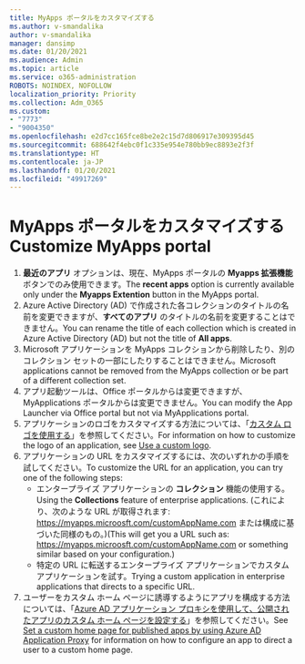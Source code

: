 ```yaml
---
title: MyApps ポータルをカスタマイズする
ms.author: v-smandalika
author: v-smandalika
manager: dansimp
ms.date: 01/20/2021
ms.audience: Admin
ms.topic: article
ms.service: o365-administration
ROBOTS: NOINDEX, NOFOLLOW
localization_priority: Priority
ms.collection: Adm_O365
ms.custom:
- "7773"
- "9004350"
ms.openlocfilehash: e2d7cc165fce8be2e2c15d7d806917e309395d45
ms.sourcegitcommit: 688642f4ebc0f1c335e954e780bb9ec8893e2f3f
ms.translationtype: HT
ms.contentlocale: ja-JP
ms.lasthandoff: 01/20/2021
ms.locfileid: "49917269"
---
```

# <a name="customize-myapps-portal"></a><span data-ttu-id="e41e5-102">MyApps ポータルをカスタマイズする</span><span class="sxs-lookup"><span data-stu-id="e41e5-102">Customize MyApps portal</span></span>

1. <span data-ttu-id="e41e5-103">**最近のアプリ** オプションは、現在、MyApps ポータルの **Myapps 拡張機能** ボタンでのみ使用できます。</span><span class="sxs-lookup"><span data-stu-id="e41e5-103">The **recent apps** option is currently available only under the **Myapps Extention** button in the MyApps portal.</span></span>
2. <span data-ttu-id="e41e5-104">Azure Active Directory (AD) で作成された各コレクションのタイトルの名前を変更できますが、**すべてのアプリ** のタイトルの名前を変更することはできません。</span><span class="sxs-lookup"><span data-stu-id="e41e5-104">You can rename the title of each collection which is created in Azure Active Directory (AD) but not the title of **All apps**.</span></span>
3. <span data-ttu-id="e41e5-105">Microsoft アプリケーションを MyApps コレクションから削除したり、別のコレクション セットの一部にしたりすることはできません。</span><span class="sxs-lookup"><span data-stu-id="e41e5-105">Microsoft applications cannot be removed from the MyApps collection or be part of a different collection set.</span></span>
4. <span data-ttu-id="e41e5-106">アプリ起動ツールは、Office ポータルからは変更できますが、MyApplications ポータルからは変更できません。</span><span class="sxs-lookup"><span data-stu-id="e41e5-106">You can modify the App Launcher via Office portal but not via MyApplications portal.</span></span>
5. <span data-ttu-id="e41e5-107">アプリケーションのロゴをカスタマイズする方法については、「[カスタム ロゴを使用する](https://docs.microsoft.com/azure/active-directory/manage-apps/add-application-portal-configure#use-a-custom-logo)」を参照してください。</span><span class="sxs-lookup"><span data-stu-id="e41e5-107">For information on how to customize the logo of an application, see [Use a custom logo](https://docs.microsoft.com/azure/active-directory/manage-apps/add-application-portal-configure#use-a-custom-logo).</span></span>
6. <span data-ttu-id="e41e5-108">アプリケーションの URL をカスタマイズするには、次のいずれかの手順を試してください。</span><span class="sxs-lookup"><span data-stu-id="e41e5-108">To customize the URL for an application, you can try one of the following steps:</span></span>
    - <span data-ttu-id="e41e5-109">エンタープライズ アプリケーションの **コレクション** 機能の使用する。</span><span class="sxs-lookup"><span data-stu-id="e41e5-109">Using the **Collections** feature of enterprise applications.</span></span> <span data-ttu-id="e41e5-110">(これにより、次のような URL が取得されます: https://myapps.microosft.com/customAppName.com または構成に基づいた同様のもの。)</span><span class="sxs-lookup"><span data-stu-id="e41e5-110">(This will get you a URL such as: https://myapps.microosft.com/customAppName.com or something similar based on your configuration.)</span></span>
    - <span data-ttu-id="e41e5-111">特定の URL に転送するエンタープライズ アプリケーションでカスタム アプリケーションを試す。</span><span class="sxs-lookup"><span data-stu-id="e41e5-111">Trying a custom application in enterprise applications that directs to a specific URL.</span></span>
7. <span data-ttu-id="e41e5-112">ユーザーをカスタム ホーム ページに誘導するようにアプリを構成する方法については、「[Azure AD アプリケーション プロキシを使用して、公開されたアプリのカスタム ホーム ページを設定する](https://docs.microsoft.com/azure/active-directory/manage-apps/application-proxy-configure-custom-home-page)」を参照してください。</span><span class="sxs-lookup"><span data-stu-id="e41e5-112">See [Set a custom home page for published apps by using Azure AD Application Proxy](https://docs.microsoft.com/azure/active-directory/manage-apps/application-proxy-configure-custom-home-page) for information on how to configure an app to direct a user to a custom home page.</span></span>
